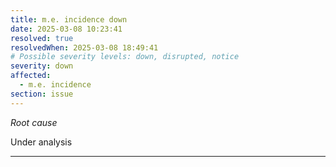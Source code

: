 ```yaml
---
title: m.e. incidence down
date: 2025-03-08 10:23:41
resolved: true
resolvedWhen: 2025-03-08 18:49:41
# Possible severity levels: down, disrupted, notice
severity: down
affected:
  - m.e. incidence
section: issue
---
```


*Root cause*

Under analysis

---


